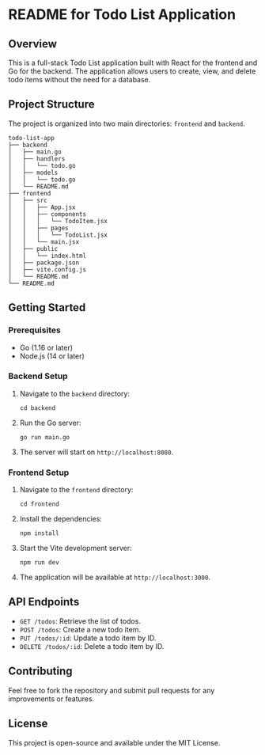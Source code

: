 # README for Todo List Application

## Overview
This is a full-stack Todo List application built with React for the frontend and Go for the backend. The application allows users to create, view, and delete todo items without the need for a database.

## Project Structure
The project is organized into two main directories: `frontend` and `backend`.

```
todo-list-app
├── backend
│   ├── main.go
│   ├── handlers
│   │   └── todo.go
│   ├── models
│   │   └── todo.go
│   └── README.md
├── frontend
│   ├── src
│   │   ├── App.jsx
│   │   ├── components
│   │   │   └── TodoItem.jsx
│   │   ├── pages
│   │   │   └── TodoList.jsx
│   │   └── main.jsx
│   ├── public
│   │   └── index.html
│   ├── package.json
│   ├── vite.config.js
│   └── README.md
└── README.md
```

## Getting Started

### Prerequisites
- Go (1.16 or later)
- Node.js (14 or later)

### Backend Setup
1. Navigate to the `backend` directory:
   ```
   cd backend
   ```
2. Run the Go server:
   ```
   go run main.go
   ```
3. The server will start on `http://localhost:8080`.

### Frontend Setup
1. Navigate to the `frontend` directory:
   ```
   cd frontend
   ```
2. Install the dependencies:
   ```
   npm install
   ```
3. Start the Vite development server:
   ```
   npm run dev
   ```
4. The application will be available at `http://localhost:3000`.

## API Endpoints
- `GET /todos`: Retrieve the list of todos.
- `POST /todos`: Create a new todo item.
- `PUT /todos/:id`: Update a todo item by ID.
- `DELETE /todos/:id`: Delete a todo item by ID.

## Contributing
Feel free to fork the repository and submit pull requests for any improvements or features.

## License
This project is open-source and available under the MIT License.